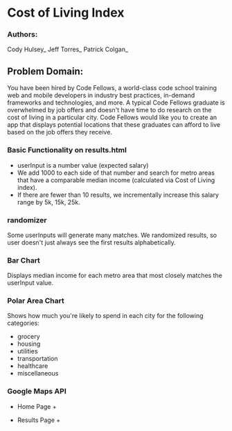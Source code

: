 # Cost of Living Index


### Authors:
Cody Hulsey_
Jeff Torres_
Patrick Colgan_
 

## Problem Domain:
You have been hired by Code Fellows, a world-class code school training web and mobile developers in industry best practices, in-demand frameworks and technologies, and more. A typical Code Fellows graduate is overwhelmed by job offers and doesn't have time to do research on the cost of living in a particular city. Code Fellows would like you to create an app that displays potential locations that these graduates can afford to live based on the job offers they receive.


### Basic Functionality on results.html
+ userInput is a number value (expected salary)
+ We add 1000 to each side of that number and search for metro areas that have a comparable median income (calculated via Cost of Living index).
+ If there are fewer than 10 results, we incrementally increase this salary range by 5k, 15k, 25k.


### randomizer
Some userInputs will generate many matches. We randomized results, so user doesn't just always see the first results alphabetically.


### Bar Chart
Displays median income for each metro area that most closely matches the userInput value.


### Polar Area Chart
Shows how much you're likely to spend in each city for the following categories:
+ grocery
+ housing
+ utilities
+ transportation
+ healthcare
+ miscellaneous


### Google Maps API
+ Home Page
  +


+ Results Page
  +
